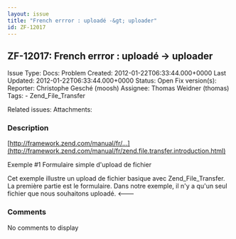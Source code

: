 ```yaml
---
layout: issue
title: "French errror : uploadé -&gt; uploader"
id: ZF-12017
---
```


ZF-12017: French errror : uploadé -> uploader
---------------------------------------------

 Issue Type: Docs: Problem Created: 2012-01-22T06:33:44.000+0000 Last Updated: 2012-01-22T06:33:44.000+0000 Status: Open Fix version(s): 
 Reporter:  Christophe Gesché (moosh)  Assignee:  Thomas Weidner (thomas)  Tags: - Zend\_File\_Transfer
 
 Related issues: 
 Attachments: 
### Description

[http://framework.zend.com/manual/fr/…](http://framework.zend.com/manual/fr/zend.file.transfer.introduction.html)

Exemple #1 Formulaire simple d'upload de fichier

Cet exemple illustre un upload de fichier basique avec Zend\_File\_Transfer. La première partie est le formulaire. Dans notre exemple, il n'y a qu'un seul fichier que nous souhaitons uploadé. <---

 

 

### Comments

No comments to display